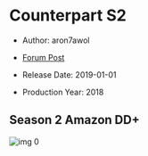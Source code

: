 # Counterpart S2

* Author: aron7awol

* [Forum Post](https://www.avsforum.com/threads/bass-eq-for-filtered-movies.2995212/post-59409356)

* Release Date: 2019-01-01
* Production Year: 2018

## Season 2 Amazon DD+

![img 0](https://i.imgur.com/IAun6te.jpg)

